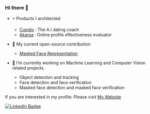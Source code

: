 ### Hi there 👋
- ⚡ Products I architected
    - [Cupido](https://askcupido.com/) : The A.I dating coach
    - [Akarsa](https://akarsa.ai/) : Online profile effectiveness evaluator

- 🌱 My current open-source contribution
    - [Masked Face Representation](https://github.com/sachith500/MaskedFaceRepresentation)
    
- 🔭 I’m currently working on Machine Learning and Computer Vision related projects.
    - Object detection and tracking
    - Face detection and face verification
    - Masked face detection and masked face verification

If you are interested in my profile: Please visit [My Website](https://nuran.github.io/)

[![LinkedIn Badge](https://img.shields.io/badge/LinkedIn-Profile-informational?style=flat&logo=linkedin&logoColor=white&color=0D76A8)](https://www.linkedin.com/in/nurankasthuriarachchi/)
<!--
**arachchi/arachchi** is a ✨ _special_ ✨ repository because its `README.md` (this file) appears on your GitHub profile.

Here are some ideas to get you started:

- 🔭 I’m currently working on ...
- 🌱 I’m currently learning ...
- 👯 I’m looking to collaborate on ...
- 🤔 I’m looking for help with ...
- 💬 Ask me about ...
- 📫 How to reach me: ...
- 😄 Pronouns: ...
- ⚡ Fun fact: ...
-->
